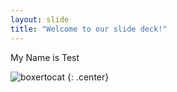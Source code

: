 ```yaml
---
layout: slide
title: "Welcome to our slide deck!"
---
```


My Name is Test

![boxertocat](https://octodex.github.com/images/boxertocat_octodex.jpg)
{: .center}
